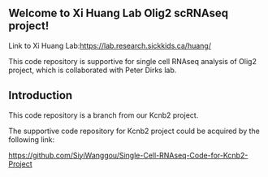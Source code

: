 ## **Welcome to Xi Huang Lab Olig2 scRNAseq project!**

Link to Xi Huang Lab:https://lab.research.sickkids.ca/huang/

This code repository is supportive for single cell RNAseq analysis of Olig2 project, which is collaborated with Peter Dirks lab.

## **Introduction**

This code repository is a branch from our Kcnb2 project. 

The supportive code repository for Kcnb2 project could be acquired by the following link:

https://github.com/SiyiWanggou/Single-Cell-RNAseq-Code-for-Kcnb2-Project









